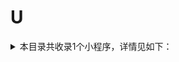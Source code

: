 # U
<details>
<summary>
本目录共收录1个小程序，详情见如下：
</summary>

- [U净生活](https://github.com/zirawell/R-Store/tree/main/Rule/QuanX/Adblock/Applet/Wechat/U/U%E5%87%80%E7%94%9F%E6%B4%BB)

</details>